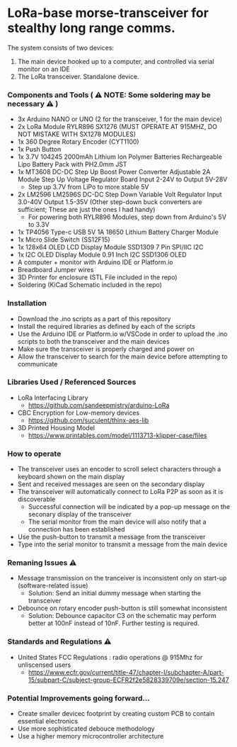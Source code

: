 # LoRa-base morse-transceiver for stealthy long range comms.

The system consists of two devices: 
1) The main device hooked up to a computer, and controlled via serial monitor on an IDE
2) The LoRa transceiver. Standalone device.

### Components and Tools ( :warning: NOTE: Some soldering may be necessary :warning: )
- 3x Arduino NANO or UNO (2 for the transceiver, 1 for the main device)
- 2x LoRa Module RYLR896 SX1276 (MUST OPERATE AT 915MHZ, DO NOT MISTAKE WITH SX1278 MODULES)
- 1x 360 Degree Rotary Encoder (CYT1100)
- 1x Push Button
- 1x 3.7V 104245 2000mAh Lithium Ion Polymer Batteries Rechargeable Lipo Battery Pack with PH2.0mm JST
- 1x MT3608 DC-DC Step Up Boost Power Converter Adjustable 2A Module Step Up Voltage Regulator Board Input 2-24V to Output 5V-28V
  - Step up 3.7V from LiPo to more stable 5V
- 2x LM2596 LM2596S DC-DC Step Down Variable Volt Regulator Input 3.0-40V Output 1.5-35V (Other step-down buck converters are sufficient; These are just the ones I had handy)
  - For powering both RYLR896 Modules, step down from Arduino's 5V to 3.3V
- 1x TP4056 Type-c USB 5V 1A 18650 Lithium Battery Charger Module
- 1x Micro Slide Switch (SS12F15)
- 1x 128x64 OLED LCD Display Module SSD1309 7 Pin SPI/IIC I2C
- 1x I2C OLED Display Module 0.91 Inch I2C SSD1306 OLED
- A computer + monitor with Arduino IDE or Platform.io
- Breadboard Jumper wires
- 3D Printer for enclosure (STL File included in the repo)
- Soldering (KiCad Schematic included in the repo)

### Installation
- Download the .ino scripts as a part of this repository
- Install the required libraries as defined by each of the scripts
- Use the Arduino IDE or Platform.io w/VSCode in order to upload the .ino scripts to both the transceiver and the main devices
- Make sure the transceiver is properly charged and power on
- Allow the transceiver to search for the main device before attempting to communicate

### Libraries Used / Referenced Sources
- LoRa Interfacing Library
  - https://github.com/sandeepmistry/arduino-LoRa
- CBC Encryption for Low-memory devices
  - https://github.com/suculent/thinx-aes-lib
- 3D Printed Housing Model
  - https://www.printables.com/model/1113713-klipper-case/files

### How to operate
- The transceiver uses an encoder to scroll select characters through a keyboard shown on the main display
- Sent and received messages are seen on the secondary display
- The transceiver will automatically connect to LoRa P2P as soon as it is discoverable
  - Successful connection will be indicated by a pop-up message on the seconary display of the transceiver
  - The serial monitor from the main device will also notify that a connection has been established
- Use the push-button to transmit a message from the transceiver
- Type into the serial monitor to transmit a message from the main device

### Remaning Issues :warning:
- Message transmission on the tranceiver is inconsistent only on start-up (software-related issue)
  - Solution: Send an initial dummy message when starting the transceiver
- Debounce on rotary encoder push-button is still somewhat inconsistent
  - Solution: Debounce capacitor C3 on the schematic may perform better at 100nF instead of 10nF. Further testing is required.

### Standards and Regulations :warning:
- United States FCC Regulations : radio operations @ 915Mhz for unliscensed users
  - https://www.ecfr.gov/current/title-47/chapter-I/subchapter-A/part-15/subpart-C/subject-group-ECFR2f2e5828339709e/section-15.247
 
### Potential Improvements going forward...
- Create smaller devicec footprint by creating custom PCB to contain essential electronics
- Use more sophisticated debouce methodology
- Use a higher memory microcontroller architecture
